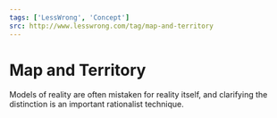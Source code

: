 ```yaml
---
tags: ['LessWrong', 'Concept']
src: http://www.lesswrong.com/tag/map-and-territory
---
```


# Map and Territory
Models of reality are often mistaken for reality itself, and clarifying the distinction is an important rationalist technique.

